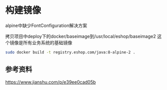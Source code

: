 构建镜像
======
alpine中缺少FontConfiguration解决方案

拷贝项目中deploy下的docker/baseimage到/usr/local/eshop/baseimage2
这个镜像是所有业务系统的基础镜像
```Bash
sudo docker build -t registry.eshop.com/java:8-alpine-2 .
```

参考资料
------
https://www.jianshu.com/p/e39ee0cad05b